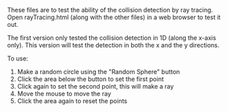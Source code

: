 These files are to test the ability of the collision detection by ray tracing. Open rayTracing.html (along with the other files) in a web browser to test it out. 

The first version only tested the collision detection in 1D (along the x-axis only). This version will test the detection in both the x and the y directions. 

To use:

1) Make a random circle using the "Random Sphere" button
2) Click the area below the button to set the first point
3) Click again to set the second point, this will make a ray
4) Move the mouse to move the ray
5) Click the area again to reset the points